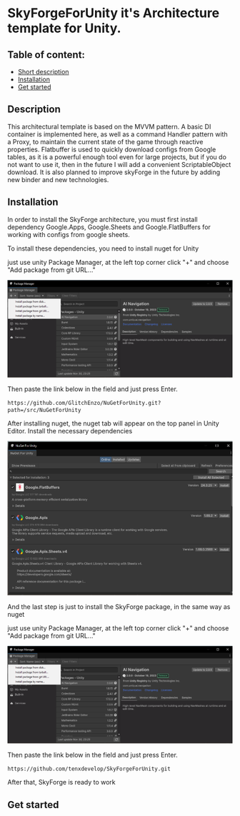 # SkyForgeForUnity it's Architecture template for Unity.

## Table of content:
- [Short description](#description)
- [Installation](#installation)
- [Get started](#get-started)

## Description

This architectural template is based on the MVVM pattern. A basic DI container is implemented here, as well as a command Handler 
pattern with a Proxy, to maintain the current state of the game through reactive properties. Flatbuffer is used to quickly download 
configs from Google tables, as it is a powerful enough tool even for large projects, but if you do not want to use it, then in the 
future I will add a convenient ScriptableObject download. It is also planned to improve skyForge in the future by adding new binder and new technologies.

## Installation

In order to install the SkyForge architecture, you must first install dependency Google.Apps, Google.Sheets 
and Google.FlatBuffers for working with configs from google sheets. 

To install these dependencies, you need to install nuget for Unity

just use unity Package Manager, at the left top corner click "+" and choose "Add package from git URL..."

![image](https://github.com/tenxdevelop/SkyForgeForUnity/blob/main/Assets/Images/packageManager.png)

Then paste the link below in the field and just press Enter.

```
https://github.com/GlitchEnzo/NuGetForUnity.git?path=/src/NuGetForUnity

```

After installing nuget, the nuget tab will appear on the top panel in Unity Editor. Install the necessary dependencies

![image](https://github.com/tenxdevelop/SkyForgeForUnity/blob/main/Assets/Images/dependency.png)

And the last step is just to install the SkyForge package, in the same way as nuget

just use unity Package Manager, at the left top corner click "+" and choose "Add package from git URL..."

![image](https://github.com/tenxdevelop/SkyForgeForUnity/blob/main/Assets/Images/packageManager.png)

Then paste the link below in the field and just press Enter.

```
https://github.com/tenxdevelop/SkyForgeForUnity.git
```

After that, SkyForge is ready to work

## Get started


